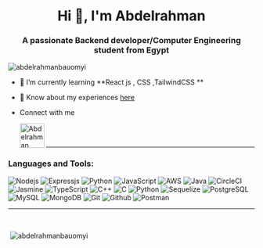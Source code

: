 <h1 align="center">Hi 👋, I'm Abdelrahman</h1>
<h3 align="center">A passionate Backend developer/Computer Engineering student from Egypt</h3>

<p align="left"> <img src="https://komarev.com/ghpvc/?username=abdelrahmanbauomyi&label=Profile%20views&color=0e75b6&style=flat" alt="abdelrahmanbauomyi" /> </p>

- 🌱 I’m currently learning **React js , CSS ,TailwindCSS **


- 📄 Know about my experiences [here](https://drive.google.com/file/d/10Znse3LRwvw__qmmKy7lfs-xX8-GtIEj/view?usp=sharing)

- Connect with me

  <a href="https://www.linkedin.com/in/abdelrahman-bauomyi/">
  <img align="left" alt="Abdelrahman Bauomyi" width="50px" src="https://img.icons8.com/fluent/48/000000/linkedin.png" />
  </a>


 <br><br>

---
### Languages and Tools:

![Nodejs](https://img.shields.io/badge/-Nodejs-black?style=flat-square&logo=Node.js)
![Expressjs](https://img.shields.io/badge/-Express.js-787878?style=flat-square&logo=Express.js)
![Python](https://img.shields.io/badge/-Python-black?style=flat-square&logo=Python)
![JavaScript](https://img.shields.io/badge/-JavaScript-black?style=flat-square&logo=javascript)
![AWS](https://img.shields.io/badge/AWS-%23FF9900.svg?style=for-the-badge&logo=amazon-aws&logoColor=white)
![Java](https://img.shields.io/badge/java-%23ED8B00.svg?style=for-the-badge&logo=java&logoColor=white)
![CircleCI](https://img.shields.io/badge/circle%20ci-%23161616.svg?style=for-the-badge&logo=circleci&logoColor=white)
![Jasmine](https://img.shields.io/badge/jasmine-%238A4182.svg?style=for-the-badge&logo=jasmine&logoColor=white)
![TypeScript](https://img.shields.io/badge/-TypeScript-007ACC?style=flat-square&logo=typescript)
![C++](https://img.shields.io/badge/-C++-black?style=flat-square&logo=C++)
![C](https://img.shields.io/badge/-c-black?style=flat-square&logo=c)
![Python](https://img.shields.io/badge/python-3670A0?style=for-the-badge&logo=python&logoColor=ffdd54)
![Sequelize](https://img.shields.io/badge/Sequelize-52B0E7?style=for-the-badge&logo=Sequelize&logoColor=white)
![PostgreSQL](https://img.shields.io/badge/-PostgreSQL-336791?style=flat-square&logo=postgresql)
![MySQL](https://img.shields.io/badge/-MySQL-black?style=flat-square&logo=mysql)
![MongoDB](https://img.shields.io/badge/MongoDB-%234ea94b.svg?style=for-the-badge&logo=mongodb&logoColor=white)
![Git](http://img.shields.io/badge/-Git-F1502F?style=flat-square&logo=git)
![Github](http://img.shields.io/badge/-Github-000000?style=flat-square&logo=github)
![Postman](https://img.shields.io/badge/Postman-FF6C37?style=for-the-badge&logo=postman&logoColor=white)

---
 <br>
<p>&nbsp;<img align="center" src="https://github-readme-stats.vercel.app/api?username=abdelrahmanbauomyi&show_icons=true&locale=en" alt="abdelrahmanbauomyi" /></p>

